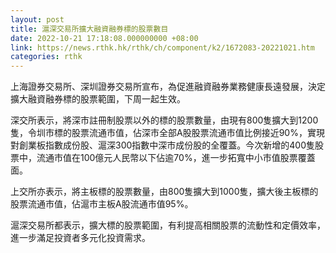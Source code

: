 ```yaml
---
layout: post
title: 滬深交易所擴大融資融券標的股票數目
date: 2022-10-21 17:18:08.000000000 +08:00
link: https://news.rthk.hk/rthk/ch/component/k2/1672083-20221021.htm
categories: rthk
---
```


上海證券交易所、深圳證券交易所宣布，為促進融資融券業務健康長遠發展，決定擴大融資融券標的股票範圍，下周一起生效。

深交所表示，將深市註冊制股票以外的標的股票數量，由現有800隻擴大到1200隻，令圳市標的股票流通市值，佔深市全部A股股票流通市值比例接近90%，實現對創業板指數成份股、滬深300指數中深市成份股的全覆蓋。今次新增的400隻股票中，流通市值在100億元人民幣以下佔逾70%，進一步拓寬中小市值股票覆蓋面。

上交所亦表示，將主板標的股票數量，由800隻擴大到1000隻，擴大後主板標的股票流通市值，佔滬市主板A股流通市值95%。

滬深交易所都表示，擴大標的股票範圍，有利提高相關股票的流動性和定價效率，進一步滿足投資者多元化投資需求。
